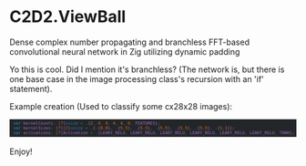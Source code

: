 # C2D2.ViewBall
Dense complex number propagating and branchless FFT-based convolutional neural network in Zig utilizing dynamic padding

Yo this is cool. Did I mention it's branchless?
(The network is, but there is one base case in the image processing class's recursion with an 'if' statement).

Example creation (Used to classify some cx28x28 images):

![Creation Example](images/SampleUsage.png)

Enjoy!

